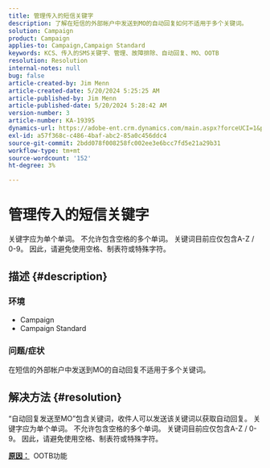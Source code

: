 ```yaml
---
title: 管理传入的短信关键字
description: 了解在短信的外部帐户中发送到MO的自动回复如何不适用于多个关键词。
solution: Campaign
product: Campaign
applies-to: Campaign,Campaign Standard
keywords: KCS、传入的SMS关键字、管理、故障排除、自动回复、MO、OOTB
resolution: Resolution
internal-notes: null
bug: false
article-created-by: Jim Menn
article-created-date: 5/20/2024 5:25:25 AM
article-published-by: Jim Menn
article-published-date: 5/20/2024 5:28:42 AM
version-number: 3
article-number: KA-19395
dynamics-url: https://adobe-ent.crm.dynamics.com/main.aspx?forceUCI=1&pagetype=entityrecord&etn=knowledgearticle&id=d8807459-6916-ef11-9f8a-6045bd006268
exl-id: a57f368c-c486-4baf-abc2-85a0c456ddc4
source-git-commit: 2bdd078f008258fc002ee3e6bcc7fd5e21a29b31
workflow-type: tm+mt
source-wordcount: '152'
ht-degree: 3%

---
```


# 管理传入的短信关键字


关键字应为单个单词。 不允许包含空格的多个单词。 关键词目前应仅包含A-Z / 0-9。 因此，请避免使用空格、制表符或特殊字符。

## 描述 {#description}


### <b>环境</b>

- Campaign
- Campaign Standard




### <b>问题/症状</b>

在短信的外部帐户中发送到MO的自动回复不适用于多个关键词。


## 解决方法 {#resolution}


“自动回复发送至MO”包含关键词，收件人可以发送该关键词以获取自动回复。 关键字应为单个单词。 不允许包含空格的多个单词。 关键词目前应仅包含A-Z / 0-9。 因此，请避免使用空格、制表符或特殊字符。

<b><u>原因：</u></b>  OOTB功能
